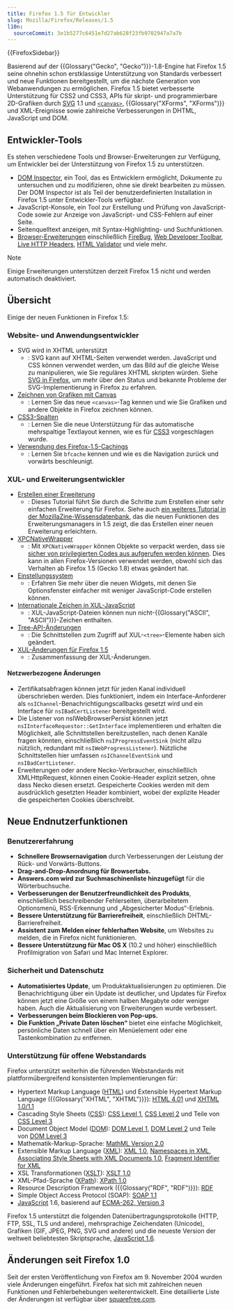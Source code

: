 ```yaml
---
title: Firefox 1.5 für Entwickler
slug: Mozilla/Firefox/Releases/1.5
l10n:
  sourceCommit: 3e1b5277c6451e7d27ab628f23fb9702947a7a7b
---
```


{{FirefoxSidebar}}

Basierend auf der {{Glossary("Gecko", "Gecko")}}-1.8-Engine hat Firefox 1.5 seine ohnehin schon erstklassige Unterstützung von Standards verbessert und neue Funktionen bereitgestellt, um die nächste Generation von Webanwendungen zu ermöglichen. Firefox 1.5 bietet verbesserte Unterstützung für CSS2 und CSS3, APIs für skript- und programmierbare 2D-Grafiken durch [SVG](/de/docs/Web/SVG) 1.1 und [`<canvas>`](/de/docs/Web/API/Canvas_API), {{Glossary("XForms", "XForms")}} und XML-Ereignisse sowie zahlreiche Verbesserungen in DHTML, JavaScript und DOM.

## Entwickler-Tools

Es stehen verschiedene Tools und Browser-Erweiterungen zur Verfügung, um Entwickler bei der Unterstützung von Firefox 1.5 zu unterstützen.

- [DOM Inspector](/de/docs/DOM_Inspector), ein Tool, das es Entwicklern ermöglicht, Dokumente zu untersuchen und zu modifizieren, ohne sie direkt bearbeiten zu müssen. Der DOM Inspector ist als Teil der benutzerdefinierten Installation in Firefox 1.5 unter Entwickler-Tools verfügbar.
- JavaScript-Konsole, ein Tool zur Erstellung und Prüfung von JavaScript-Code sowie zur Anzeige von JavaScript- und CSS-Fehlern auf einer Seite.
- Seitenquelltext anzeigen, mit Syntax-Highlighting- und Suchfunktionen.
- [Browser-Erweiterungen](https://addons.mozilla.org/en-US/firefox/search/?q=Developer%20Tools) einschließlich [FireBug](https://web.archive.org/web/20061205073236/http://www.joehewitt.com/software/firebug/), [Web Developer Toolbar](</de/docs/Web_Developer_Extension_(external)>), [Live HTTP Headers](</de/docs/Live_HTTP_Headers_(external)>), [HTML Validator](</de/docs/HTML_Validator_(external)>) und viele mehr.

> [!NOTE]
> Einige Erweiterungen unterstützen derzeit Firefox 1.5 nicht und werden automatisch deaktiviert.

## Übersicht

Einige der neuen Funktionen in Firefox 1.5:

### Website- und Anwendungsentwickler

- SVG wird in XHTML unterstützt
  - : SVG kann auf XHTML-Seiten verwendet werden. JavaScript und CSS können verwendet werden, um das Bild auf die gleiche Weise zu manipulieren, wie Sie reguläres XHTML skripten würden. Siehe [SVG in Firefox](/de/docs/Web/SVG/SVG_1.1_Support_in_Firefox), um mehr über den Status und bekannte Probleme der SVG-Implementierung in Firefox zu erfahren.
- [Zeichnen von Grafiken mit Canvas](/de/docs/Web/API/Canvas_API/Tutorial)
  - : Lernen Sie das neue `<canvas>`-Tag kennen und wie Sie Grafiken und andere Objekte in Firefox zeichnen können.
- [CSS3-Spalten](/de/docs/Web/CSS/CSS_multicol_layout/Using_multicol_layouts)
  - : Lernen Sie die neue Unterstützung für das automatische mehrspaltige Textlayout kennen, wie es für [CSS3](/de/docs/Web/CSS) vorgeschlagen wurde.
- [Verwendung des Firefox-1.5-Cachings](/de/docs/Mozilla/Firefox/Releases/1.5/Using_Firefox_1.5_caching)
  - : Lernen Sie `bfcache` kennen und wie es die Navigation zurück und vorwärts beschleunigt.

### XUL- und Erweiterungsentwickler

- [Erstellen einer Erweiterung](/de/docs/Mozilla/Add-ons)
  - : Dieses Tutorial führt Sie durch die Schritte zum Erstellen einer sehr einfachen Erweiterung für Firefox. Siehe auch [ein weiteres Tutorial in der MozillaZine-Wissensdatenbank](https://kb.mozillazine.org/Getting_started_with_extension_development), das die neuen Funktionen des Erweiterungsmanagers in 1.5 zeigt, die das Erstellen einer neuen Erweiterung erleichtern.
- [XPCNativeWrapper](/de/docs/XPCNativeWrapper)
  - : Mit `XPCNativeWrapper` können Objekte so verpackt werden, dass sie [sicher von privilegierten Codes aus aufgerufen werden können](/de/docs/Safely_accessing_content_DOM_from_chrome). Dies kann in allen Firefox-Versionen verwendet werden, obwohl sich das Verhalten ab Firefox 1.5 (Gecko 1.8) etwas geändert hat.
- [Einstellungssystem](/de/docs/Preferences_System)
  - : Erfahren Sie mehr über die neuen Widgets, mit denen Sie Optionsfenster einfacher mit weniger JavaScript-Code erstellen können.
- [Internationale Zeichen in XUL-JavaScript](/de/docs/International_characters_in_XUL_JavaScript)
  - : XUL-JavaScript-Dateien können nun nicht-{{Glossary("ASCII", "ASCII")}}-Zeichen enthalten.
- [Tree-API-Änderungen](/de/docs/Tree_Widget_Changes)
  - : Die Schnittstellen zum Zugriff auf XUL-`<tree>`-Elemente haben sich geändert.
- [XUL-Änderungen für Firefox 1.5](/de/docs/XUL_Changes_for_Firefox_1.5)
  - : Zusammenfassung der XUL-Änderungen.

#### Netzwerbezogene Änderungen

- Zertifikatsabfragen können jetzt für jeden Kanal individuell überschrieben werden. Dies funktioniert, indem ein Interface-Anforderer als `nsIChannel`-Benachrichtigungscallbacks gesetzt wird und ein Interface für `nsIBadCertListener` bereitgestellt wird.
- Die Listener von nsIWebBrowserPersist können jetzt `nsIInterfaceRequestor::GetInterface` implementieren und erhalten die Möglichkeit, alle Schnittstellen bereitzustellen, nach denen Kanäle fragen könnten, einschließlich `nsIProgressEventSink` (nicht allzu nützlich, redundant mit `nsIWebProgressListener`). Nützliche Schnittstellen hier umfassen `nsIChannelEventSink` und `nsIBadCertListener`.
- Erweiterungen oder andere Necko-Verbraucher, einschließlich XMLHttpRequest, können einen Cookie-Header explizit setzen, ohne dass Necko diesen ersetzt. Gespeicherte Cookies werden mit dem ausdrücklich gesetzten Header kombiniert, wobei der explizite Header die gespeicherten Cookies überschreibt.

## Neue Endnutzerfunktionen

### Benutzererfahrung

- **Schnellere Browsernavigation** durch Verbesserungen der Leistung der Rück- und Vorwärts-Buttons.
- **Drag-and-Drop-Anordnung für Browsertabs.**
- **Answers.com wird zur Suchmaschinenliste hinzugefügt** für die Wörterbuchsuche.
- **Verbesserungen der Benutzerfreundlichkeit des Produkts**, einschließlich beschreibender Fehlerseiten, überarbeitetem Optionsmenü, RSS-Erkennung und „Abgesicherter Modus“-Erlebnis.
- **Bessere Unterstützung für Barrierefreiheit**, einschließlich DHTML-Barrierefreiheit.
- **Assistent zum Melden einer fehlerhaften Website**, um Websites zu melden, die in Firefox nicht funktionieren.
- **Bessere Unterstützung für Mac OS X** (10.2 und höher) einschließlich Profilmigration von Safari und Mac Internet Explorer.

### Sicherheit und Datenschutz

- **Automatisiertes Update**, um Produktaktualisierungen zu optimieren. Die Benachrichtigung über ein Update ist deutlicher, und Updates für Firefox können jetzt eine Größe von einem halben Megabyte oder weniger haben. Auch die Aktualisierung von Erweiterungen wurde verbessert.
- **Verbesserungen beim Blockieren von Pop-ups.**
- **Die Funktion „Private Daten löschen“** bietet eine einfache Möglichkeit, persönliche Daten schnell über ein Menüelement oder eine Tastenkombination zu entfernen.

### Unterstützung für offene Webstandards

Firefox unterstützt weiterhin die führenden Webstandards mit plattformübergreifend konsistenten Implementierungen für:

- Hypertext Markup Language ([HTML](/de/docs/Web/HTML)) und Extensible Hypertext Markup Language ({{Glossary("XHTML", "XHTML")}}): [HTML 4.01](https://www.w3.org/TR/html401/) und [XHTML 1.0/1.1](https://www.w3.org/TR/xhtml1/)
- Cascading Style Sheets ([CSS](/de/docs/Web/CSS)): [CSS Level 1](https://www.w3.org/TR/REC-CSS1/), [CSS Level 2](https://www.w3.org/TR/CSS22/) und Teile von [CSS Level 3](https://www.w3.org/Style/CSS/current-work.html)
- Document Object Model ([DOM](/de/docs/Web/API/Document_Object_Model)): [DOM Level 1](https://www.w3.org/TR/2000/WD-DOM-Level-1-20000929/), [DOM Level 2](https://www.w3.org/DOM/DOMTR#dom2) und Teile von [DOM Level 3](https://www.w3.org/DOM/DOMTR#dom3)
- Mathematik-Markup-Sprache: [MathML Version 2.0](https://www.w3.org/Math/)
- Extensible Markup Language ([XML](/de/docs/Web/XML)): [XML 1.0](https://www.w3.org/TR/REC-xml/), [Namespaces in XML](https://www.w3.org/TR/REC-xml-names/), [Associating Style Sheets with XML Documents 1.0](https://www.w3.org/TR/xml-stylesheet/), [Fragment Identifier for XML](https://lists.w3.org/Archives/Public/www-xml-linking-comments/2001AprJun/att-0074/NOTE-FIXptr-20010425.htm)
- XSL Transformationen ([XSLT](/de/docs/Web/XML/XSLT)): [XSLT 1.0](https://www.w3.org/TR/xslt/)
- XML-Pfad-Sprache ([XPath](/de/docs/Web/XML/XPath)): [XPath 1.0](https://www.w3.org/TR/xpath/)
- Resource Description Framework ({{Glossary("RDF", "RDF")}}): [RDF](https://www.w3.org/RDF/)
- Simple Object Access Protocol (SOAP): [SOAP 1.1](https://www.w3.org/TR/2000/NOTE-SOAP-20000508/)
- [JavaScript](/de/docs/Web/JavaScript) 1.6, basierend auf [ECMA-262, Version 3](https://ecma-international.org/publications-and-standards/standards/ecma-262/)

Firefox 1.5 unterstützt die folgenden Datenübertragungsprotokolle (HTTP, FTP, SSL, TLS und andere), mehrsprachige Zeichendaten (Unicode), Grafiken (GIF, JPEG, PNG, SVG und andere) und die neueste Version der weltweit beliebtesten Skriptsprache, [JavaScript 1.6](/de/docs/New_in_JavaScript_1.6).

## Änderungen seit Firefox 1.0

Seit der ersten Veröffentlichung von Firefox am 9. November 2004 wurden viele Änderungen eingeführt. Firefox hat sich mit zahlreichen neuen Funktionen und Fehlerbehebungen weiterentwickelt. Eine detaillierte Liste der Änderungen ist verfügbar über [squarefree.com](https://www.squarefree.com/burningedge/releases/1.5-comprehensive.html).
